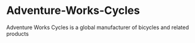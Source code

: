 # Adventure-Works-Cycles
Adventure Works Cycles is a global manufacturer of bicycles and related products
